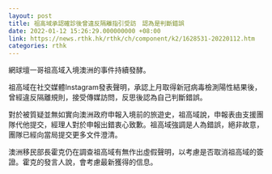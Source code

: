 ```yaml
---
layout: post
title: 祖高域承認確診後曾違反隔離指引受訪　認為是判斷錯誤
date: 2022-01-12 15:26:29.000000000 +08:00
link: https://news.rthk.hk/rthk/ch/component/k2/1628531-20220112.htm
categories: rthk
---
```


網球壇一哥祖高域入境澳洲的事件持續發酵。

祖高域在社交媒體Instagram發表聲明，承認上月取得新冠病毒檢測陽性結果後，曾經違反隔離規則，接受傳媒訪問，反思後認為自己判斷錯誤。

對於被質疑並無如實向澳洲政府申報入境前的旅遊史，祖高域說，申報表由支援團隊代他提交，經理人對於申報出錯衷心致歉。祖高域強調是人為錯誤，絕非故意，團隊已經向當局提交更多文件澄清。

澳洲移民部長霍克仍在調查祖高域有無作出虛假聲明，以考慮是否取消祖高域的簽證。霍克的發言人說，會考慮最新獲得的信息。

